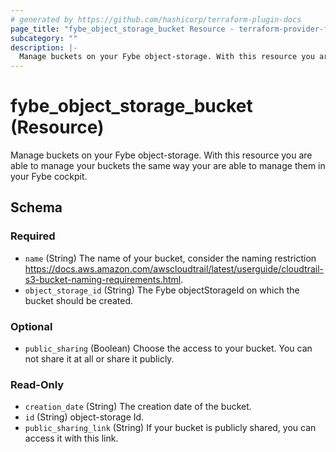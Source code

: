 ```yaml
---
# generated by https://github.com/hashicorp/terraform-plugin-docs
page_title: "fybe_object_storage_bucket Resource - terraform-provider-fybe"
subcategory: ""
description: |-
  Manage buckets on your Fybe object-storage. With this resource you are able to manage your buckets the same way your are able to manage them in your Fybe cockpit.
---
```


# fybe_object_storage_bucket (Resource)

Manage buckets on your Fybe object-storage. With this resource you are able to manage your buckets the same way your are able to manage them in your Fybe cockpit.



<!-- schema generated by tfplugindocs -->
## Schema

### Required

- `name` (String) The name of your bucket, consider the naming restriction https://docs.aws.amazon.com/awscloudtrail/latest/userguide/cloudtrail-s3-bucket-naming-requirements.html.
- `object_storage_id` (String) The Fybe objectStorageId on which the bucket should be created.

### Optional

- `public_sharing` (Boolean) Choose the access to your bucket. You can not share it at all or share it publicly.

### Read-Only

- `creation_date` (String) The creation date of the bucket.
- `id` (String) object-storage Id.
- `public_sharing_link` (String) If your bucket is publicly shared, you can access it with this link.
